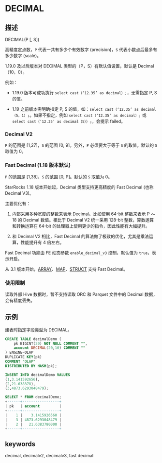 # DECIMAL

## 描述

DECIMAL(P [, S])

高精度定点数，`P` 代表一共有多少个有效数字 (precision)，`S` 代表小数点后最多有多少数字 (scale)。

1.19.0 及以后版本对 DECIMAL 类型的（P，S）有默认值设置，默认是 Decimal（10，0）。

例如：

- 1.19.0 版本可成功执行 `select cast（‘12.35’ as decimal）;`，无需指定 P, S 的值。

- 1.19 之前版本需明确指定 P, S 的值，如：`select cast（‘12.35’ as decimal（5，1）;`。如果不指定，例如 `select cast（‘12.35’ as decimal）;` 或 `select cast（‘12.35’ as decimal（5））;`，会提示 failed。

### Decimal V2

`P` 的范围是 [1,27]，`S` 的范围 [0, 9]。另外，`P` 必须要大于等于 `S` 的取值。默认的 `S` 取值为 0。

### Fast Decimal (1.18 版本默认)

`P` 的范围是 [1,38]，`S` 的范围 [0, P]。默认的 `S` 取值为 0。

StarRocks 1.18 版本开始起，Decimal 类型支持更高精度的 Fast Decimal (也称 Decimal V3)。

主要优化有：

1. 内部采用多种宽度的整数来表示 Decimal。比如使用 64-bit 整数来表示 P `<=` 18 的 Decimal 数值。相比于 Decimal V2 统一采用 128-bit 整数，算数运算和转换运算在 64-bit 的处理器上使用更少的指令，因此性能有大幅提升。

2. 和 Decimal V2 相比，Fast Decimal 的算法做了极致的优化，尤其是乘法运算，性能提升有 4 倍左右。

Fast Decimal 功能由 FE 动态参数 `enable_decimal_v3` 控制，默认值为 `true`，表示开启。

从 3.1 版本开始，[ARRAY](Array.md)、[MAP](Map.md)、[STRUCT](STRUCT.md) 支持 Fast Decimal。

### 使用限制

读取外部 Hive 数据时，暂不支持读取 ORC 和 Parquet 文件中的 Decimal 数据，会有精度丢失。

## 示例

建表时指定字段类型为 DECIMAL。

```sql
CREATE TABLE decimalDemo (
    pk BIGINT(20) NOT NULL COMMENT "",
    account DECIMAL(20,10) COMMENT ""
) ENGINE=OLAP 
DUPLICATE KEY(pk)
COMMENT "OLAP"
DISTRIBUTED BY HASH(pk);

INSERT INTO decimalDemo VALUES
(1,3.141592656),
(2,21.638378),
(3,4873.6293048479);

SELECT * FROM decimalDemo;
+------+-----------------+
| pk   | account         |
+------+-----------------+
|    1 |    3.1415926560 |
|    3 | 4873.6293048479 |
|    2 |   21.6383780000 |
+------+-----------------+
```

## keywords

decimal, decimalv2, decimalv3, fast decimal
